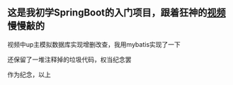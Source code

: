 ## 这是我初学SpringBoot的入门项目，跟着狂神的[视频](https://www.bilibili.com/video/BV1PE411i7CV)慢慢敲的

视频中up主模拟数据库实现增删改查，我用mybatis实现了一下

还保留了一堆注释掉的垃圾代码，权当纪念罢

作为纪念，以上